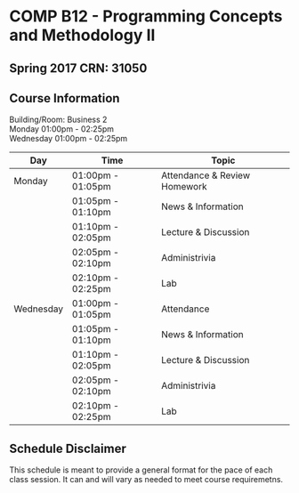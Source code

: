 # COMP B12 - Programming Concepts and Methodology II
## Spring 2017 CRN: 31050

## Course Information
Building/Room: Business 2   
Monday 01:00pm - 02:25pm  
Wednesday 01:00pm - 02:25pm  


Day | Time | Topic
| ------------ | ------------- | -------------
| Monday |  01:00pm - 01:05pm  | Attendance & Review Homework
|       |  01:05pm - 01:10pm  | News & Information
|       |  01:10pm - 02:05pm  | Lecture & Discussion
|       |  02:05pm - 02:10pm  | Administrivia
|       |  02:10pm - 02:25pm  | Lab
| Wednesday |  01:00pm - 01:05pm  | Attendance
|       |  01:05pm - 01:10pm  | News & Information
|      |  01:10pm - 02:05pm  | Lecture & Discussion
|       |  02:05pm - 02:10pm  | Administrivia
|       |  02:10pm - 02:25pm  | Lab

## Schedule Disclaimer
This schedule is meant to provide a general format for the pace of each class
session. It can and will vary as needed to meet course requiremetns.
